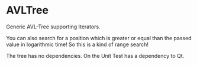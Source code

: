 # AVLTree

Generic AVL-Tree supporting Iterators.

You can also search for a position which is greater or equal than the passed value in logarithmic time! So this is a kind of range search!

The tree has no dependencies. On the Unit Test has a dependency to Qt.
